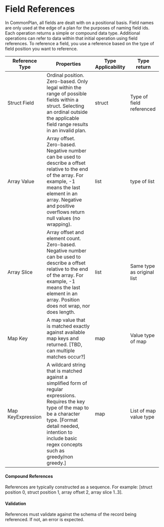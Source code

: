 # Field References

In CommonPlan, all fields are dealt with on a positional basis. Field names are only used at the edge of a plan for the purposes of naming field ids. Each operation returns a simple or compound data type. Additional operations can refer to data within that initial operation using field references. To reference a field, you use a reference based on the type of field position you want to reference.

| Reference Type    | Properties                                                   | Type Applicability | Type return                |
| ----------------- | ------------------------------------------------------------ | ------------------ | -------------------------- |
| Struct Field      | Ordinal position. Zero-based. Only legal within the range of possible fields within a struct. Selecting an ordinal outside the applicable field range results in an invalid plan. | struct             | Type of field referenced   |
| Array Value       | Array offset. Zero-based. Negative number can be used to describe a offset relative to the end of the array. For example, -1 means the last element in an array. Negative and positive overflows return null values (no wrapping). | list               | type of list               |
| Array Slice       | Array offset and element count. Zero-based. Negative number can be used to describe a offset relative to the end of the array. For example, -1 means the last element in an array. Position does not wrap, nor does length. | list               | Same type as original list |
| Map Key           | A map value that is matched exactly against available map keys and returned. [TBD, can multiple matches occur?] | map                | Value type of map          |
| Map KeyExpression | A wildcard string that is matched against a simplified form of regular expressions. Requires the key type of the map to be a character type. [Format detail needed, intention to include basic regex concepts such as greedy/non greedy.] | map                | List of map value type     |

#### Compound References

References are typically constructed as a sequence. For example: [struct position 0, struct position 1, array offset 2, array slice 1..3].

#### Validation

References must validate against the schema of the record being referenced. If not, an error is expected.

